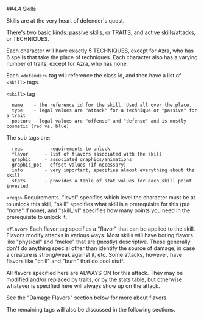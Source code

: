 ##4.4 Skills

Skills are at the very heart of defender's quest.

There's two basic kinds: passive skills, or TRAITS, and active skills/attacks, or TECHNIQUES.

Each character will have exactly 5 TECHNIQUES, except for Azra, who has 6 spells that take the place of techniques. Each character also has a varying number of traits, except for Azra, who has none.

Each `<defender>` tag will reference the class id, and then have a list of `<skill>` tags.

`<skill>` tag

```
  name    - the reference id for the skill. Used all over the place.
  type    - legal values are "attack" for a technique or "passive" for a trait
  posture - legal values are "offense" and "defense" and is mostly cosmetic (red vs. blue)
```

The sub tags are:

```
  reqs        - requirements to unlock
  flavor      - list of flavors associated with the skill
  graphic     - associated graphics/animations
  graphic_pos - offset values (if necessary)
  info        - very important, specifies almost everything about the skill
  stats       - provides a table of stat values for each skill point invested
```

`<reqs>`
Requirements. "level" specifies which level the character must be at to unlock this skill, "skill" specifies what skill is a prerequisite for this (put "none" if none), and "skill_lvl" specifies how many points you need in the prerequisite to unlock it.

`<flavor>`
Each flavor tag specifies a "flavor" that can be applied to the skill. Flavors modify attacks in various ways. Most skills will have boring flavors like "physical" and "melee" that are (mostly) descriptive. These generally don't do anything special other than identify the source of damage, in case a creature is strong/weak against it, etc. Some attacks, however, have flavors like "chill" and "burn" that do cool stuff.

All flavors specified here are ALWAYS ON for this attack. They may be modified and/or replaced by traits, or by the stats table, but otherwise whatever is specified here will always show up on the attack.

See the "Damage Flavors" section below for more about flavors.

The remaining tags will also be discussed in the following sections. 
